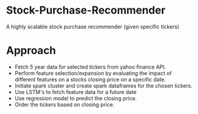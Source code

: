 # Stock-Purchase-Recommender
A highly scalable stock purchase recommender (given specific tickers)

# Approach
- Fetch 5 year data for selected tickers from yahoo finance API.
- Perform feature selection/expansion by evaluating the impact of different features on a stocks closing price on a specific date.
- Initiate spark cluster and create spark dataframes for the chosen tickers.
- Use LSTM's to fetch feature data for a future date
- Use regression model to predict the closing price.
- Order the tickers based on closing price. 
